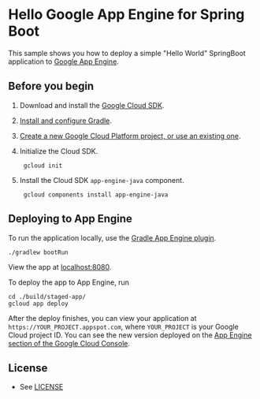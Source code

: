 # Hello Google App Engine for Spring Boot

This sample shows you how to deploy a simple "Hello World" SpringBoot application to
[Google App Engine](https://cloud.google.com/appengine/docs/java/).

## Before you begin

1.  Download and install the [Google Cloud
    SDK](https://cloud.google.com/sdk/docs/).
2.  [Install and configure Gradle](https://gradle.org/).
3.  [Create a new Google Cloud Platform project, or use an existing one](https://console.cloud.google.com/project).
4.  Initialize the Cloud SDK.

         gcloud init

5.  Install the Cloud SDK `app-engine-java` component.

         gcloud components install app-engine-java

## Deploying to App Engine

To run the application locally, use the [Gradle App Engine
plugin](https://cloud.google.com/appengine/docs/standard/java/tools/gradle).

    ./gradlew bootRun

View the app at [localhost:8080](http://localhost:8080).

To deploy the app to App Engine, run

    cd ./build/staged-app/
    gcloud app deploy

After the deploy finishes, you can view your application at
`https://YOUR_PROJECT.appspot.com`, where `YOUR_PROJECT` is your Google Cloud
project ID. You can see the new version deployed on the [App Engine section of
the Google Cloud Console](https://console.cloud.google.com/appengine/versions).

## License

* See [LICENSE](LICENSE)

